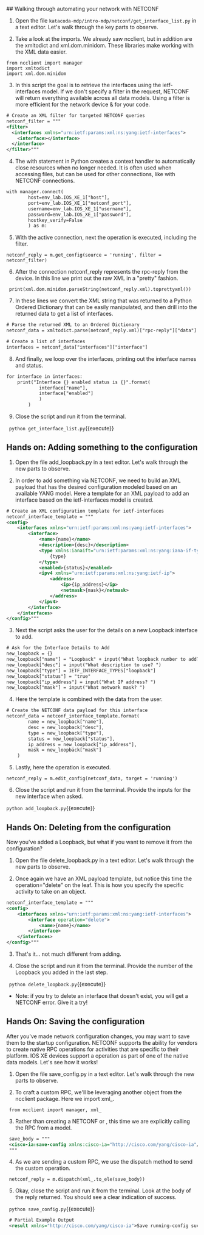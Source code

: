 
## Walking through automating your network with NETCONF

1. Open the file `katacoda-mdp/intro-mdp/netconf/get_interface_list.py` in a text editor. Let's walk through the key parts to observe. 

2. Take a look at the imports. We already saw ncclient, but in addition are the xmltodict and xml.dom.minidom. These libraries make working with the XML data easier. 

```
from ncclient import manager
import xmltodict
import xml.dom.minidom
```

3. In this script the goal is to retrieve the interfaces using the ietf-interfaces model. If we don't specify a filter in the request, NETCONF will return everything available across all data models. Using a filter is more efficient for the network device & for your code. 

```XML
# Create an XML filter for targeted NETCONF queries
netconf_filter = """
<filter>
  <interfaces xmlns="urn:ietf:params:xml:ns:yang:ietf-interfaces">
    <interface></interface>
  </interface>
</filter>"""
```

4. The with statement in Python creates a context handler to automatically close resources when no longer needed. It is often used when accessing files, but can be used for other connections, like with NETCONF connections. 

```XML
with manager.connect(
        host=env_lab.IOS_XE_1["host"],
        port=env_lab.IOS_XE_1["netconf_port"],
        username=env_lab.IOS_XE_1["username"],
        password=env_lab.IOS_XE_1["password"],
        hostkey_verify=False
        ) as m:
```

5. With the active connection, next the <get-config> operation is executed, including the filter. 

`netconf_reply = m.get_config(source = 'running', filter = netconf_filter)`

6. After the connection netconf_reply represents the rpc-reply from the device. In this line we print out the raw XML in a "pretty" fashion. 

` print(xml.dom.minidom.parseString(netconf_reply.xml).toprettyxml())`

7. In these lines we convert the XML string that was returned to a Python Ordered Dictionary that can be easily manipulated, and then drill into the returned data to get a list of interfaces. 

```XML
# Parse the returned XML to an Ordered Dictionary
netconf_data = xmltodict.parse(netconf_reply.xml)["rpc-reply"]["data"]

# Create a list of interfaces
interfaces = netconf_data["interfaces"]["interface"]
```

8. And finally, we loop over the interfaces, printing out the interface names and status. 

```XML
for interface in interfaces:
    print("Interface {} enabled status is {}".format(
            interface["name"],
            interface["enabled"]
            )
        )
```

9. Close the script and run it from the terminal. 

` python get_interface_list.py`{{execute}}

## Hands on: Adding something to the configuration

1. Open the file add_loopback.py in a text editor. Let's walk through the new parts to observe. 

2. In order to add something via NETCONF, we need to build an XML payload that has the desired configuration modeled based on an available YANG model. Here a template for an XML payload to add an interface based on the ietf-interfaces model is created. 

```XML
# Create an XML configuration template for ietf-interfaces
netconf_interface_template = """
<config>
    <interfaces xmlns="urn:ietf:params:xml:ns:yang:ietf-interfaces">
        <interface>
            <name>{name}</name>
            <description>{desc}</description>
            <type xmlns:ianaift="urn:ietf:params:xml:ns:yang:iana-if-type">
                {type}
            </type>
            <enabled>{status}</enabled>
            <ipv4 xmlns="urn:ietf:params:xml:ns:yang:ietf-ip">
                <address>
                    <ip>{ip_address}</ip>
                    <netmask>{mask}</netmask>
                </address>
            </ipv4>
        </interface>
    </interfaces>
</config>"""
```

3. Next the script asks the user for the details on a new Loopback interface to add. 

```XML
# Ask for the Interface Details to Add
new_loopback = {}
new_loopback["name"] = "Loopback" + input("What loopback number to add? ")
new_loopback["desc"] = input("What description to use? ")
new_loopback["type"] = IETF_INTERFACE_TYPES["loopback"]
new_loopback["status"] = "true"
new_loopback["ip_address"] = input("What IP address? ")
new_loopback["mask"] = input("What network mask? ")
```

4. Here the template is combined with the data from the user. 

```XML
# Create the NETCONF data payload for this interface
netconf_data = netconf_interface_template.format(
        name = new_loopback["name"],
        desc = new_loopback["desc"],
        type = new_loopback["type"],
        status = new_loopback["status"],
        ip_address = new_loopback["ip_address"],
        mask = new_loopback["mask"]
    )
```

5. Lastly, here the <edit-config> operation is executed. 

`netconf_reply = m.edit_config(netconf_data, target = 'running')`

6. Close the script and run it from the terminal. Provide the inputs for the new interface when asked. 

`python add_loopback.py`{{execute}}


## Hands On: Deleting from the configuration

Now you've added a Loopback, but what if you want to remove it from the configuration?

1. Open the file delete_loopback.py in a text editor. Let's walk through the new parts to observe. 

2. Once again we have an XML payload template, but notice this time the operation="delete" on the <interface> leaf. This is how you specify the specific activity to take on an object. 

```XML
netconf_interface_template = """
<config>
    <interfaces xmlns="urn:ietf:params:xml:ns:yang:ietf-interfaces">
        <interface operation="delete">
            <name>{name}</name>
        </interface>
    </interfaces>
</config>"""
```

3. That's it... not much different from adding.

4. Close the script and run it from the terminal. Provide the number of the Loopback you added in the last step. 

` python delete_loopback.py`{{execute}}

* Note: if you try to delete an interface that doesn't exist, you will get a NETCONF error. Give it a try!


## Hands On: Saving the configuration

After you've made network configuration changes, you may want to save them to the startup configuration. NETCONF supports the ability for vendors to create native RPC operations for activities that are specific to their platform. IOS XE devices support a <save-config> operation as part of one of the native data models. Let's see how it works! 

1. Open the file save_config.py in a text editor. Let's walk through the new parts to observe. 

2. To craft a custom RPC, we'll be leveraging another object from the ncclient package. Here we import xml_.

` from ncclient import manager, xml_`

3. Rather than creating a NETCONF <filter> or <config>, this time we are explicitly calling the RPC from a model. 

```XML
 save_body = """
 <cisco-ia:save-config xmlns:cisco-ia="http://cisco.com/yang/cisco-ia"/>
 """
```

4. As we are sending a custom RPC, we use the dispatch method to send the custom operation. 

` netconf_reply = m.dispatch(xml_.to_ele(save_body))`

5. Okay, close the script and run it from the terminal. Look at the body of the reply returned. You should see a clear indication of success. 

` python save_config.py`{{execute}}

```XML
 # Partial Example Output
 <result xmlns="http://cisco.com/yang/cisco-ia">Save running-config successful</result>
```







